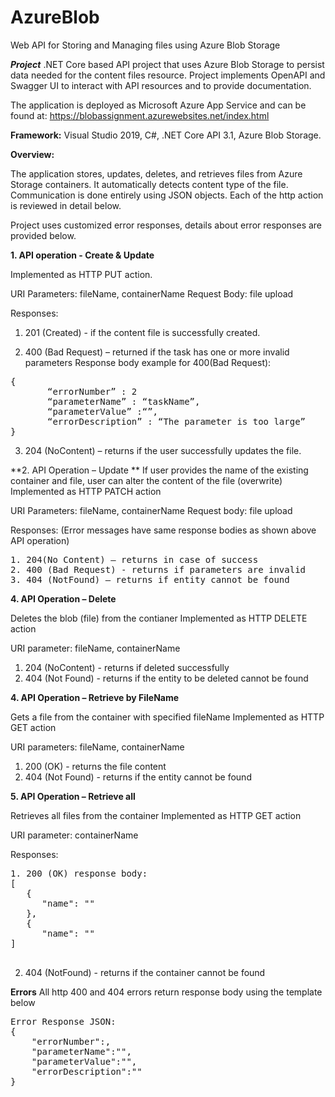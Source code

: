 # AzureBlob
Web API for Storing and Managing files using Azure Blob Storage

***Project***
.NET Core based API project that uses Azure Blob Storage to persist data needed for the content files resource.
Project implements OpenAPI and Swagger UI to interact with API resources and to provide documentation.

The application is deployed as Microsoft Azure App Service and can be found at: 
https://blobassignment.azurewebsites.net/index.html

**Framework:**
Visual Studio 2019, C#, .NET Core API 3.1, Azure Blob Storage.

**Overview:**

The application stores, updates, deletes, and retrieves files from Azure Storage containers. 
It automatically detects content type of the file.
Communication is done entirely using JSON objects.
Each of the http action is reviewed in detail below.

Project uses customized error responses, details about error responses are provided below.

**1. API operation - Create & Update**

Implemented as HTTP PUT action.

URI Parameters: fileName, containerName
Request Body: file upload

Responses:
1. 201 (Created) - if the content file is successfully created.

2. 400 (Bad Request) – returned if the task has one or more invalid parameters
Response body example for 400(Bad Request):

<pre>
{ 
       “errorNumber” : 2
       “parameterName” : “taskName”,
       “parameterValue” :“<value provided that cause the error>”,
       “errorDescription” : “The parameter is too large”
}
</pre>

3. 204 (NoContent) – returns if the user successfully updates the file.


**2. API Operation – Update **
If user provides the name of the existing container and file, user can alter the content of the file (overwrite)
Implemented as HTTP PATCH action

URI Parameters: fileName, containerName
Request body: file upload

Responses:
(Error messages have same response bodies as shown above API operation)
<pre>
1. 204(No Content) – returns in case of success
2. 400 (Bad Request) - returns if parameters are invalid
3. 404 (NotFound) – returns if entity cannot be found
</pre>

**4. API Operation – Delete**

Deletes the blob (file) from the contianer
Implemented as HTTP DELETE action

URI parameter: fileName, containerName

1. 204 (NoContent) - returns if deleted successfully 
2. 404 (Not Found) - returns if the entity to be deleted cannot be found

**4. API Operation – Retrieve by FileName**

Gets a file from the container with specified fileName
Implemented as HTTP GET action

URI parameters: fileName, containerName

1. 200 (OK) - returns the file content
2. 404 (Not Found) - returns if the entity cannot be found

**5. API Operation – Retrieve all**

Retrieves all files from the container
Implemented as HTTP GET action

URI parameter: containerName

Responses:
<pre>
1. 200 (OK) response body:
[ 
   { 
      "name": "<fileName>"
   },
   { 
      "name": "<fileName>"
]
   
</pre>
2. 404 (NotFound) - returns if the container cannot be found


**Errors**
All http 400 and 404 errors return response body using the template below

<pre>
Error Response JSON:
{
	"errorNumber":<error number>,
	"parameterName":"<name of parameter that caused the error>",
	"parameterValue":"<value of parameter that caused the error>",
	"errorDescription":"<Description of the error intended developer consumption>"
}
</pre>



